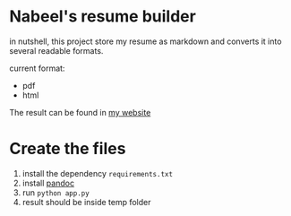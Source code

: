 # Nabeel's resume builder
in nutshell, this project store my resume as markdown and converts it into several readable formats.

current format:
- pdf
- html

The result can be found in [my website](nabeelkm.com)

# Create the files
1. install the dependency `requirements.txt`
2. install [pandoc](https://pandoc.org/)
3. run `python app.py`
4. result should be inside temp folder
